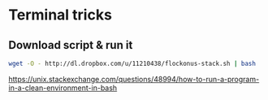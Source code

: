 # Terminal tricks

## Download script & run it
```sh
wget -O - http://dl.dropbox.com/u/11210438/flockonus-stack.sh | bash
```

https://unix.stackexchange.com/questions/48994/how-to-run-a-program-in-a-clean-environment-in-bash
